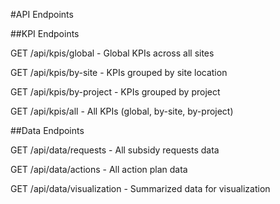 #API Endpoints

##KPI Endpoints

GET /api/kpis/global - Global KPIs across all sites

GET /api/kpis/by-site - KPIs grouped by site location

GET /api/kpis/by-project - KPIs grouped by project

GET /api/kpis/all - All KPIs (global, by-site, by-project)

##Data Endpoints

GET /api/data/requests - All subsidy requests data

GET /api/data/actions - All action plan data

GET /api/data/visualization - Summarized data for visualization
